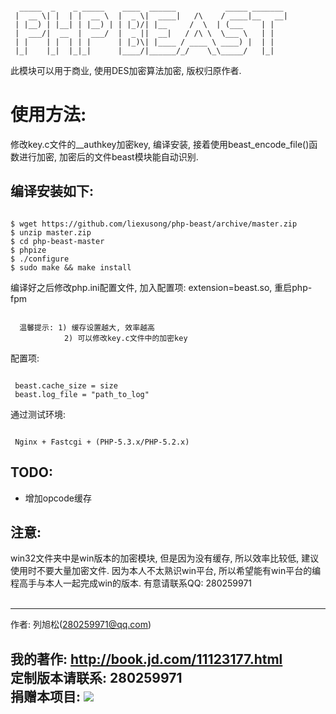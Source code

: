 <pre><code>
  _____  _    _ _____    ____  ______           _____ _______ 
 |  __ \| |  | |  __ \  |  _ \|  ____|   /\    / ____|__   __|
 | |__) | |__| | |__) | | |_)/| |__     /  \  | (___    | |   
 |  ___/|  __  |  ___/  |  _ ||  __|   / /\ \  \___ \   | |   
 | |    | |  | | |      | |_)\| |____ / ____ \ ____) |  | |   
 |_|    |_|  |_|_|      |____/|______/_/    \_\_____/   |_|   
</code></pre>

此模块可以用于商业,
使用DES加密算法加密,
版权归原作者.


使用方法:
=========
修改key.c文件的__authkey加密key, 编译安装,
接着使用beast_encode_file()函数进行加密,
加密后的文件beast模块能自动识别.


编译安装如下:
-------------
<pre><code>
$ wget https://github.com/liexusong/php-beast/archive/master.zip
$ unzip master.zip
$ cd php-beast-master
$ phpize
$ ./configure
$ sudo make && make install
</code></pre>

编译好之后修改php.ini配置文件, 加入配置项: extension=beast.so, 重启php-fpm

<pre><code>
  温馨提示: 1) 缓存设置越大, 效率越高
            2) 可以修改key.c文件中的加密key
</code></pre>


配置项:
<pre><code>
 beast.cache_size = size
 beast.log_file = "path_to_log"
</code></pre>

通过测试环境:
<pre><code>
 Nginx + Fastcgi + (PHP-5.3.x/PHP-5.2.x)
</code></pre>

TODO:
-----
* 增加opcode缓存

注意:
-----
win32文件夹中是win版本的加密模块, 但是因为没有缓存, 所以效率比较低, 建议使用时不要大量加密文件.
因为本人不太熟识win平台, 所以希望能有win平台的编程高手与本人一起完成win的版本. 有意请联系QQ: 280259971<br/><br/>


------------------------------
作者: 列旭松(280259971@qq.com)

我的著作: http://book.jd.com/11123177.html<br/>
定制版本请联系: 280259971<br/>
捐赠本项目: <a href='http://me.alipay.com/liexusong'><img src='https://img.alipay.com/sys/personalprod/style/mc/btn-index.png' /></a>
------------------------------


